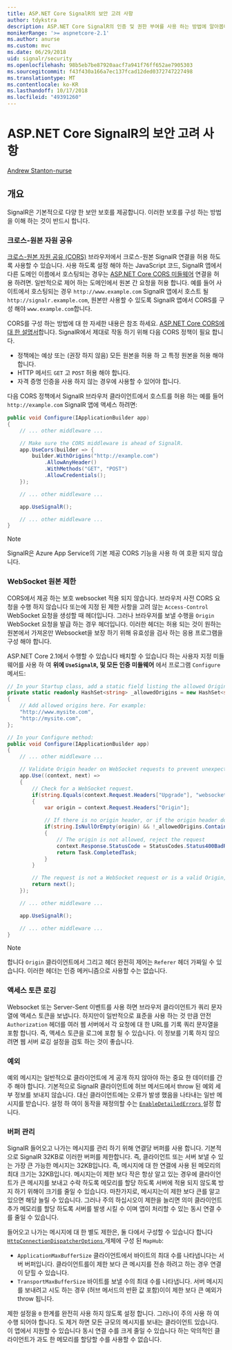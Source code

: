 ```yaml
---
title: ASP.NET Core SignalR의 보안 고려 사항
author: tdykstra
description: ASP.NET Core SignalR의 인증 및 권한 부여를 사용 하는 방법에 알아봅니다.
monikerRange: '>= aspnetcore-2.1'
ms.author: anurse
ms.custom: mvc
ms.date: 06/29/2018
uid: signalr/security
ms.openlocfilehash: 98b5eb7be87920aacf7a941f76ff652ae7905303
ms.sourcegitcommit: f43f430a166a7ec137fcad12ded0372747227498
ms.translationtype: MT
ms.contentlocale: ko-KR
ms.lasthandoff: 10/17/2018
ms.locfileid: "49391260"
---
```

# <a name="security-considerations-in-aspnet-core-signalr"></a>ASP.NET Core SignalR의 보안 고려 사항

[Andrew Stanton-nurse](https://twitter.com/anurse)

## <a name="overview"></a>개요

SignalR은 기본적으로 다양 한 보안 보호를 제공합니다. 이러한 보호를 구성 하는 방법을 이해 하는 것이 반드시 합니다.

### <a name="cross-origin-resource-sharing"></a>크로스-원본 자원 공유

[크로스-원본 자원 공유 (CORS)](https://en.wikipedia.org/wiki/Cross-origin_resource_sharing) 브라우저에서 크로스-원본 SignalR 연결을 허용 하도록 사용할 수 있습니다. 사용 하도록 설정 해야 하는 JavaScript 코드, SignalR 앱에서 다른 도메인 이름에서 호스팅되는 경우는 [ASP.NET Core CORS 미들웨어](xref:security/cors) 연결을 허용 하려면. 일반적으로 제어 하는 도메인에서 원본 간 요청을 허용 합니다. 예를 들어 사이트에서 호스팅되는 경우 `http://www.example.com` SignalR 앱에서 호스트 될 `http://signalr.example.com`, 원본만 사용할 수 있도록 SignalR 앱에서 CORS를 구성 해야 `www.example.com`합니다.

CORS를 구성 하는 방법에 대 한 자세한 내용은 참조 하세요. [ASP.NET Core CORS에 대 한 설명서](xref:security/cors)합니다. SignalR에서 제대로 작동 하기 위해 다음 CORS 정책이 필요 합니다.

* 정책에는 예상 또는 (권장 하지 않음) 모든 원본을 허용 하 고 특정 원본을 허용 해야 합니다.
* HTTP 메서드 `GET` 고 `POST` 허용 해야 합니다.
* 자격 증명 인증을 사용 하지 않는 경우에 사용할 수 있어야 합니다.

다음 CORS 정책에서 SignalR 브라우저 클라이언트에서 호스트를 허용 하는 예를 들어 `http://example.com` SignalR 앱에 액세스 하려면:

```csharp
public void Configure(IApplicationBuilder app)
{
    // ... other middleware ...

    // Make sure the CORS middleware is ahead of SignalR.
    app.UseCors(builder => {
        builder.WithOrigins("http://example.com")
            .AllowAnyHeader()
            .WithMethods("GET", "POST")
            .AllowCredentials();
    });

    // ... other middleware ...

    app.UseSignalR();

    // ... other middleware ...
}
```

> [!NOTE]
> SignalR은 Azure App Service의 기본 제공 CORS 기능을 사용 하 여 호환 되지 않습니다.

### <a name="websocket-origin-restriction"></a>WebSocket 원본 제한

CORS에서 제공 하는 보호 websocket 적용 되지 않습니다. 브라우저 사전 CORS 요청을 수행 하지 않습니다 또는에 지정 된 제한 사항을 고려 않는 `Access-Control` WebSocket 요청을 생성할 때 헤더입니다. 그러나 브라우저를 보낼 수행을 `Origin` WebSocket 요청을 발급 하는 경우 헤더입니다. 이러한 헤더는 허용 되는 것이 원하는 원본에서 가져온만 Websocket을 보장 하기 위해 유효성을 검사 하는 응용 프로그램을 구성 해야 합니다.

ASP.NET Core 2.1에서 수행할 수 있습니다 배치할 수 있습니다 하는 사용자 지정 미들웨어를 사용 하 여 **위에 `UseSignalR`, 및 모든 인증 미들웨어** 에서 프로그램 `Configure` 메서드:

```csharp
// In your Startup class, add a static field listing the allowed Origin values:
private static readonly HashSet<string> _allowedOrigins = new HashSet<string>()
{
    // Add allowed origins here. For example:
    "http://www.mysite.com",
    "http://mysite.com",
};

// In your Configure method:
public void Configure(IApplicationBuilder app)
{
    // ... other middleware ...

    // Validate Origin header on WebSocket requests to prevent unexpected cross-site WebSocket requests
    app.Use((context, next) =>
    {
        // Check for a WebSocket request.
        if(string.Equals(context.Request.Headers["Upgrade"], "websocket"))
        {
            var origin = context.Request.Headers["Origin"];

            // If there is no origin header, or if the origin header doesn't match an allowed value:
            if(string.IsNullOrEmpty(origin) && !_allowedOrigins.Contains(origin))
            {
                // The origin is not allowed, reject the request
                context.Response.StatusCode = StatusCodes.Status400BadRequest;
                return Task.CompletedTask;
            }
        }

        // The request is not a WebSocket request or is a valid Origin, so let it continue
        return next();
    });

    // ... other middleware ...

    app.UseSignalR();

    // ... other middleware ...
}
```

> [!NOTE]
> 합니다 `Origin` 클라이언트에서 그리고 헤더 완전히 제어는 `Referer` 헤더 가짜일 수 있습니다. 이러한 헤더는 인증 메커니즘으로 사용할 수는 없습니다.

### <a name="access-token-logging"></a>액세스 토큰 로깅

Websocket 또는 Server-Sent 이벤트를 사용 하면 브라우저 클라이언트가 쿼리 문자열에 액세스 토큰을 보냅니다. 하지만이 일반적으로 표준을 사용 하는 것 만큼 안전 `Authorization` 헤더를 여러 웹 서버에서 각 요청에 대 한 URL를 기록 쿼리 문자열을 포함 합니다. 즉, 액세스 토큰을 로그에 포함 될 수 있습니다. 이 정보를 기록 하지 않으려면 웹 서버 로깅 설정을 검토 하는 것이 좋습니다.

### <a name="exceptions"></a>예외

예외 메시지는 일반적으로 클라이언트에 게 공개 하지 않아야 하는 중요 한 데이터를 간주 해야 합니다. 기본적으로 SignalR 클라이언트에 허브 메서드에서 throw 된 예외 세부 정보를 보내지 않습니다. 대신 클라이언트에는 오류가 발생 했음을 나타내는 일반 메시지를 받습니다. 설정 하 여이 동작을 재정의할 수는 [ `EnableDetailedErrors` ](xref:signalr/configuration#configure-server-options) 설정 합니다.

### <a name="buffer-management"></a>버퍼 관리

SignalR 들어오고 나가는 메시지를 관리 하기 위해 연결당 버퍼를 사용 합니다. 기본적으로 SignalR 32KB로 이러한 버퍼를 제한합니다. 즉, 클라이언트 또는 서버 보낼 수 있는 가장 큰 가능한 메시지는 32KB입니다. 즉, 메시지에 대 한 연결에 사용 된 메모리의 최대 크기는 32KB입니다. 메시지는이 제한 보다 작은 항상 알고 있는 경우에 클라이언트가 큰 메시지를 보내고 수락 하도록 메모리를 할당 하도록 서버에 적용 되지 않도록 방지 하기 위해이 크기를 줄일 수 있습니다. 마찬가지로, 메시지는이 제한 보다 큰를 알고 있으면 해당 늘릴 수 있습니다. 그러나 주의 하십시오이 제한을 늘리면 의미 클라이언트 추가 메모리를 할당 하도록 서버를 발생 시킬 수 이며 앱이 처리할 수 있는 동시 연결 수를 줄일 수 있습니다.

들어오고 나가는 메시지에 대 한 별도 제한은, 둘 다에서 구성할 수 있습니다 합니다 [ `HttpConnectionDispatcherOptions` ](xref:signalr/configuration#configure-server-options) 개체에 구성 된 `MapHub`:

* `ApplicationMaxBufferSize` 클라이언트에서 바이트의 최대 수를 나타냅니다는 서버 버퍼입니다. 클라이언트를이 제한 보다 큰 메시지를 전송 하려고 하는 경우 연결이 닫힐 수 있습니다.
* `TransportMaxBufferSize` 바이트를 보낼 수의 최대 수를 나타냅니다. 서버 메시지를 보내려고 시도 하는 경우 (허브 메서드의 반환 값 포함)이이 제한 보다 큰 예외가 throw 됩니다.

제한 설정을 `0` 한계를 완전히 사용 하지 않도록 설정 합니다. 그러나이 주의 사용 하 여 수행 되어야 합니다. 도 제거 하면 모든 규모의 메시지를 보내는 클라이언트 있습니다. 이 앱에서 지원할 수 있습니다 동시 연결 수를 크게 줄일 수 있습니다 하는 악의적인 클라이언트가 과도 한 메모리를 할당할 수를 사용할 수 없습니다.
